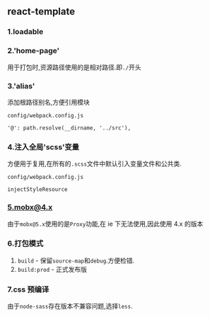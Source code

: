 ## react-template

### 1.loadable

### 2.'home-page'

用于打包时,资源路径使用的是相对路径.即`./`开头

### 3.'alias'

添加根路径别名,方便引用模块

`config/webpack.config.js`

```
'@': path.resolve(__dirname, '../src'),
```

### 4.注入全局'scss'变量

方便用于复用,在所有的`.scss`文件中默认引入变量文件和公共类.

`config/webpack.config.js`

```
injectStyleResource
```

### 5.mobx@4.x

由于`mobx@5.x`使用的是`Proxy`功能,在 ie 下无法使用,因此使用 4.x 的版本

### 6.打包模式

1. `build` - 保留`source-map`和`debug`.方便检错.
2. `build:prod` - 正式发布版

### 7.css 预编译

由于`node-sass`存在版本不兼容问题,选择`less`.
